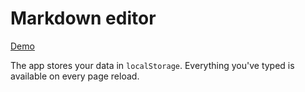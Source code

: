 # Markdown editor

[Demo](http://finom.github.io/seemple-examples-and-tutorials/markdown-editor/)

The app stores your data in ``localStorage``. Everything you've typed is available on every page reload.
